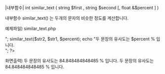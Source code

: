 |내부함수|
int similar_text ( string $first , string $second [, float &$percent ] )

내부함수 similar_text() 는 두개의 문자의 비슷한 정도를 계산합니다.

예제파일) similar_text.php
<?php
	$str1 = "안녕하세요! 지니 입니다.";
	$str2 = "안녕하세요! jiny 입니다.";


	similar_text($str1, $str2, $percent); 
	echo "두 문장의 유사도는 $percent % 입니다.<br>";

	similar_text($str2, $str1, $percent); 
	echo "두 문장의 유사도는 $percent % 입니다.<br>";

?>

화면출력)
두 문장의 유사도는 84.848484848485 % 입니다.
두 문장의 유사도는 84.848484848485 % 입니다.